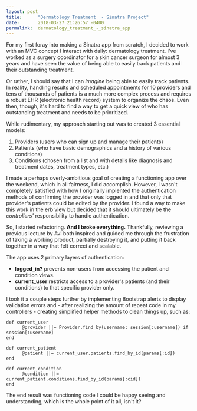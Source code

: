 ```yaml
---
layout: post
title:      "Dermatology Treatment  - Sinatra Project"
date:       2018-03-27 21:26:57 -0400
permalink:  dermatology_treatment_-_sinatra_app
---
```



For my first foray into making a Sinatra app from scratch, I decided to work with an MVC concept I interact with daily: dermatology treatment. I've worked as a surgery coordinator for a skin cancer surgeon for almost 3 years and have seen the value of being able to easily track patients and their outstanding treatment.

Or rather, I should say that I can *imagine* being able to easily track patients. In reality, handling results and scheduled appointments for 10 providers and tens of thousands of patients is a much more complex process and requires a robust EHR (electronic health record) system to organize the chaos. Even then, though, it's hard to find a way to get a quick view of who has outstanding treatment and needs to be prioritized.

While rudimentary, my approach starting out was to created 3 essential models:
1. Providers (users who can sign up and manage their patients)
2. Patients (who have basic demographics and a history of various conditions)
3. Conditions (chosen from a list and with details like diagnosis and treatment dates, treatment types, etc.)

I made a perhaps overly-ambitious goal of creating a functioning app over the weekend, which in all fairness, I did accomplish. However, I wasn't completely satisfied with how I originally implented the authentication methods of confirming the provider was logged in and that only that provider's patients could be edited by the provider. I found a way to make this work in the erb view but decided that it should ultimately be the *controllers'* responsibility to handle authentication.

So, I started refactoring. **And I broke everything.** Thankfully, reviewing a previous lecture by Avi both inspired and guided me through the frustration of taking a working product, partially destroying it, and putting it back together in a way that felt correct and scalable.

The app uses 2 primary layers of authentication:
* **logged_in?** prevents non-users from accessing the patient and condition views.
* **current_user** restricts access to a provider's patients (and their conditions) to that specific provider only.

I took it a couple steps further by implementing Bootstrap alerts to display validation errors and - after realizing the amount of repeat code in my controllers - creating simplified helper methods to clean things up, such as:
```
def current_user
      @provider ||= Provider.find_by(username: session[:username]) if session[:username]
end
```
```
def current_patient
      @patient ||= current_user.patients.find_by_id(params[:id])
end
```
```
def current_condition
      @condition ||= current_patient.conditions.find_by_id(params[:cid])
end
```
The end result was functioning code I could be happy seeing and understanding, which is the whole point of it all, isn't it?
